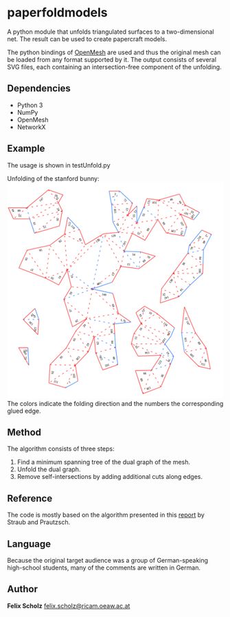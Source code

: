 # paperfoldmodels
A python module that unfolds triangulated surfaces to a two-dimensional net. The result can be used to create papercraft models. 

The python bindings of [OpenMesh](http://www.openmesh.org) are used and thus the original mesh can be loaded from any format supported by it.
The output consists of several SVG files, each containing an intersection-free component of the unfolding.

## Dependencies
* Python 3
* NumPy
* OpenMesh
* NetworkX

## Example
The usage is shown in testUnfold.py

Unfolding of the stanford bunny:
![bunny](bunnyReduced.svg)
The colors indicate the folding direction and the numbers the corresponding glued edge.

## Method
The algorithm consists of three steps:

1. Find a minimum spanning tree of the dual graph of the mesh.
2. Unfold the dual graph.
3. Remove self-intersections by adding additional cuts along edges. 

## Reference
The code is mostly based on the algorithm presented in this [report](https://geom.ivd.kit.edu/downloads/proj-paper-models_cut_out_sheets.pdf) by Straub and Prautzsch.

## Language
Because the original target audience was a group of German-speaking high-school students, many of the comments are written in German.

## Author
**Felix Scholz** <felix.scholz@ricam.oeaw.ac.at>

